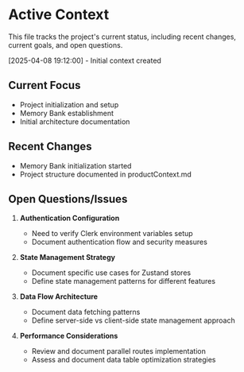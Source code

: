 # Active Context

This file tracks the project's current status, including recent changes, current goals, and open questions.

[2025-04-08 19:12:00] - Initial context created

## Current Focus

- Project initialization and setup
- Memory Bank establishment
- Initial architecture documentation

## Recent Changes

- Memory Bank initialization started
- Project structure documented in productContext.md

## Open Questions/Issues

1. **Authentication Configuration**
   - Need to verify Clerk environment variables setup
   - Document authentication flow and security measures

2. **State Management Strategy**
   - Document specific use cases for Zustand stores
   - Define state management patterns for different features

3. **Data Flow Architecture**
   - Document data fetching patterns
   - Define server-side vs client-side state management approach

4. **Performance Considerations**
   - Review and document parallel routes implementation
   - Assess and document data table optimization strategies